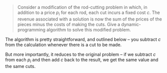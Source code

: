 > Consider a modification of the rod-cutting problem in which, in addition to a
> price $p_i$ for each rod, each cut incurs a fixed cost $c$. The revenue
> associated with a solution is now the sum of the prices of the pieces minus
> the costs of making the cuts. Give a dynamic-programming algorithm to solve
> this modified problem.

The algorithm is pretty straightforward, and outlined below – you subtract $c$
from the calculation whenever there is a cut to be made.

But more importantly, it reduces to the original problem – if we subtract $c$
from each $p_i$ and then add $c$ back to the result, we get the same value and
the same cuts.
